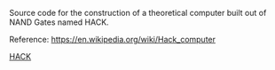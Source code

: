 Source code for the construction of a theoretical computer built out of NAND Gates named HACK.

Reference: https://en.wikipedia.org/wiki/Hack_computer

[HACK](https://upload.wikimedia.org/wikipedia/commons/7/76/Hack_Computer_Block_Diagram_2.png)
